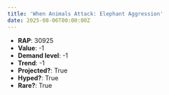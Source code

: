 ```yaml
---
title: 'When Animals Attack: Elephant Aggression'
date: 2025-08-06T00:00:00Z
---
```

- **RAP**: 30925
- **Value**: -1
- **Demand level**: -1
- **Trend**: -1
- **Projected?**: True
- **Hyped?**: True
- **Rare?**: True
